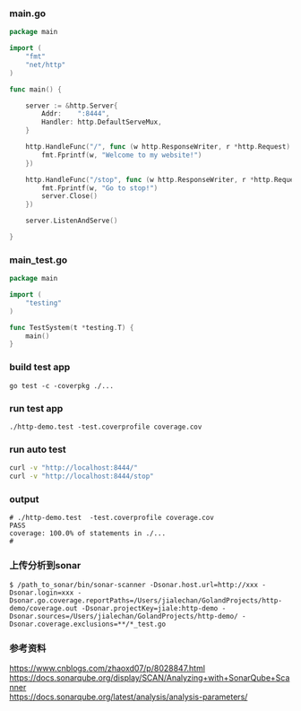 ### main.go
```go
package main

import (
	"fmt"
	"net/http"
)

func main() {

	server := &http.Server{
		Addr:    ":8444",
		Handler: http.DefaultServeMux,
	}

	http.HandleFunc("/", func (w http.ResponseWriter, r *http.Request) {
		fmt.Fprintf(w, "Welcome to my website!")
	})

	http.HandleFunc("/stop", func (w http.ResponseWriter, r *http.Request) {
		fmt.Fprintf(w, "Go to stop!")
		server.Close()
	})

	server.ListenAndServe()

}
```
### main_test.go
```go
package main

import (
	"testing"
)

func TestSystem(t *testing.T) {
	main()
}
```
### build test app
```shell
go test -c -coverpkg ./...
```
### run test app
```shell
./http-demo.test -test.coverprofile coverage.cov
```
### run auto test 
```bash
curl -v "http://localhost:8444/"
curl -v "http://localhost:8444/stop"
```
### output
```shell
# ./http-demo.test  -test.coverprofile coverage.cov
PASS
coverage: 100.0% of statements in ./...
#
```
### 上传分析到sonar
```shell
$ /path_to_sonar/bin/sonar-scanner -Dsonar.host.url=http://xxx -Dsonar.login=xxx -Dsonar.go.coverage.reportPaths=/Users/jialechan/GolandProjects/http-demo/coverage.out -Dsonar.projectKey=jiale:http-demo -Dsonar.sources=/Users/jialechan/GolandProjects/http-demo/ -Dsonar.coverage.exclusions=**/*_test.go
```

### 参考资料
https://www.cnblogs.com/zhaoxd07/p/8028847.html   
https://docs.sonarqube.org/display/SCAN/Analyzing+with+SonarQube+Scanner   
https://docs.sonarqube.org/latest/analysis/analysis-parameters/
